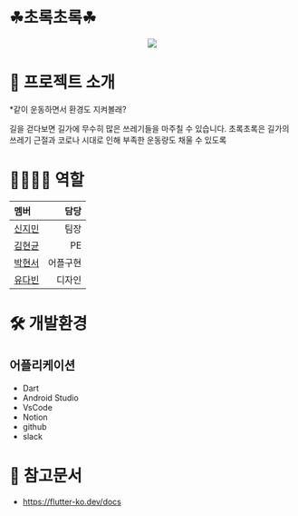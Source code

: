﻿# ☘초록초록☘
<p align="center"><img src="https://user-images.githubusercontent.com/86641936/152553190-f113fba4-c53a-42be-8ad9-5ebcfe84af7f.PNG"/>


# 🔎 프로젝트 소개
*같이 운동하면서 환경도 지켜볼래?
  
길을 걷다보면 길가에 무수히 많은 쓰레기들을 마주칠 수 있습니다. 초록초록은 길가의 쓰레기 근절과 코로나 시대로 인해 부족한 운동량도 채울 수 있도록  
 

# 👨‍👨‍👧‍👧 역할


|     멤버             |  담당               |
|:--- | ---: |  
| [신지민](https://github.com/JJIMINSHIN)| 팀장 |
| [김현균](https://github.com/Ksanbal)             |   PE           |
| [박현서](https://github.com/hyena0608)               |   어플구현            |
| [유다빈](https://github.com/ydb9607)               |   디자인            |

# 🛠 개발환경

  ## 어플리케이션
  - Dart
  - Android Studio
  - VsCode
  - Notion
  - github
  - slack
 
 
# 🔗 참고문서

  - https://flutter-ko.dev/docs 
